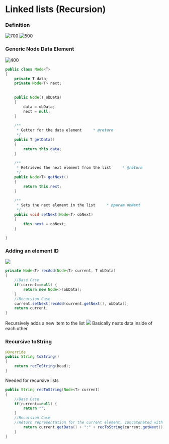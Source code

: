 # Linked lists (Recursion)
### Definition
![700](Pasted%20image%2020240123080320.png)
![500](Pasted%20image%2020240123080357.png)
### Generic Node Data Element
![400](Pasted%20image%2020240123080522.png)
```java
public class Node<T>  
{  
    private T data;  
    private Node<T> next;  
      
      
    public Node(T obData)  
    {  
        data = obData;  
        next = null;  
    }  
  
    /**  
     * Getter for the data element     * @return  
     */  
    public T getData()  
    {  
        return this.data;  
    }  
  
    /**  
     * Retrieves the next element from the list     * @return  
     */  
    public Node<T> getNext()  
    {  
        return this.next;  
    }  
  
    /**  
     * Sets the next element in the list     * @param obNext  
     */  
    public void setNext(Node<T> obNext)  
    {  
        this.next = obNext;  
    }  
      
}
```
### Adding an element ID
![](Pasted%20image%2020240123081252.png)
```Java
private Node<T> recAdd(Node<T> current, T obData)  
{  
    //Base Case  
    if(current==null) {  
        return new Node<>(obData);  
    }  
    //Recursion Case  
    current.setNext(recAdd(current.getNext(), obData));  
    return current;  
}
```
Recursively adds a new item to the list
![](Pasted%20image%2020240123082918.png)
Basically nests data inside of each other
### Recursive toString
```Java
@Override  
public String toString()  
{  
    return recToString(head);  
}
```
Needed for recursive lists
```Java
public String recToString(Node<T> current)  
{  
    //Base Case  
    if(current==null) {  
        return "";  
    }  
    //Recursion Case  
    //Return representation for the current element, concatenated with the representation of the rest of the list    else {  
        return current.getData() + ":" + recToString(current.getNext());  
    }  
}
```
